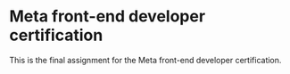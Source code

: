 # Meta front-end developer certification

This is the final assignment for the Meta front-end developer certification.
